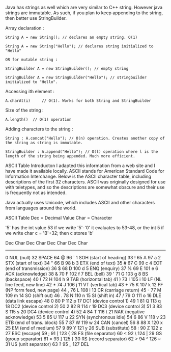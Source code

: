 
Java has strings as well which are very similar to C++ string. However java strings are immutable. As such, if you plan to keep appending to the string, then better use StringBuilder.

Array declaration :

    String A = new String(); // declares an empty string. O(1)
    
    String A = new String("Hello"); // declares string initialized to "Hello"
    
    OR for mutable string : 
    
    StringBuilder A = new StringBuilder(); // empty string
    
    StringBuilder A = new StringBuilder("Hello"); // stringbuilder initialized to "Hello".
    
Accessing ith element :

    A.charAt(i)     // O(1). Works for both String and StringBuilder
    
Size of the string :


    A.length()  // O(1) operation
    
Adding characters to the string :

    String : A.concat("Hello"); // O(n) operation. Creates another copy of the string as string is immutable. 
    
    StringBuilder : A.append("Hello"); // O(l) operation where l is the length of the string being appended. Much more efficient. 






ASCII Table
Introducton	I adapted this information from a web site and I have made it available locally.
ASCII stands for American Standard Code for Information Interchange. Below is the ASCII character table, including descriptions of the first 32 characters. ASCII was originally designed for use with teletypes, and so the descriptions are somewhat obscure and their use is frequently not as intended.

Java actually uses Unicode, which includes ASCII and other characters from languages around the world.

ASCII Table
Dec  = Decimal Value
Char = Character

'5' has the int value 53
if we write '5'-'0' it evaluates to 53-48, or the int 5
if we write char c = 'B'+32; then c stores 'b'


Dec  Char                           Dec  Char     Dec  Char     Dec  Char
---------                           ---------     ---------     ----------
  0  NUL (null)                      32  SPACE     64  @         96  `
  1  SOH (start of heading)          33  !         65  A         97  a
  2  STX (start of text)             34  "         66  B         98  b
  3  ETX (end of text)               35  #         67  C         99  c
  4  EOT (end of transmission)       36  $         68  D        100  d
  5  ENQ (enquiry)                   37  %         69  E        101  e
  6  ACK (acknowledge)               38  &         70  F        102  f
  7  BEL (bell)                      39  '         71  G        103  g
  8  BS  (backspace)                 40  (         72  H        104  h
  9  TAB (horizontal tab)            41  )         73  I        105  i
 10  LF  (NL line feed, new line)    42  *         74  J        106  j
 11  VT  (vertical tab)              43  +         75  K        107  k
 12  FF  (NP form feed, new page)    44  ,         76  L        108  l
 13  CR  (carriage return)           45  -         77  M        109  m
 14  SO  (shift out)                 46  .         78  N        110  n
 15  SI  (shift in)                  47  /         79  O        111  o
 16  DLE (data link escape)          48  0         80  P        112  p
 17  DC1 (device control 1)          49  1         81  Q        113  q
 18  DC2 (device control 2)          50  2         82  R        114  r
 19  DC3 (device control 3)          51  3         83  S        115  s
 20  DC4 (device control 4)          52  4         84  T        116  t
 21  NAK (negative acknowledge)      53  5         85  U        117  u
 22  SYN (synchronous idle)          54  6         86  V        118  v
 23  ETB (end of trans. block)       55  7         87  W        119  w
 24  CAN (cancel)                    56  8         88  X        120  x
 25  EM  (end of medium)             57  9         89  Y        121  y
 26  SUB (substitute)                58  :         90  Z        122  z
 27  ESC (escape)                    59  ;         91  [        123  {
 28  FS  (file separator)            60  <         92  \        124  |
 29  GS  (group separator)           61  =         93  ]        125  }
 30  RS  (record separator)          62  >         94  ^        126  ~
 31  US  (unit separator)            63  ?         95  _        127  DEL
